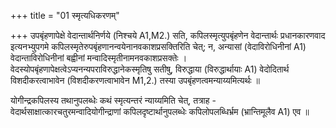 +++
title = "01 स्मृत्यधिकरणम्"

+++
उपबृंहणापेक्षे वेदान्तार्थनिर्णये (निश्चये A1,M2.) सति, कपिलस्मृत्युपबृंहणेन वेदान्तार्थः प्रधानकारणवाद इत्यनभ्युपगमे कपिलस्मृतेरुपबृंहणानन्वयेनानवकाशप्रसक्तिरिति चेत्; न, अन्यासां (वेदाविरोधिनीनां A1) वेदान्ताविरोधिनीनां बह्वीनां मन्वादिस्मृतीनामनवकाशप्रसक्तेः । वेदस्योपबृंहणापेक्षत्वेऽप्यनन्यपराविरुद्धानेकस्मृतिषु सतीषु, विरुद्धाया (विरुद्धार्थायाः A1) वेदोदितार्थ विशदीकरत्वाभावेन (विशदीकरणत्वाभावेन M1,2.) तस्या उपबृंहणत्वमन्याय्यमित्यर्थः ॥

योगीन्द्रकपिलस्य तथानुपलब्धेः कथं स्मृत्यन्तरं न्याय्यमिति चेत्, तत्राह -   
वेदार्थसाक्षात्कारचतुरमन्वादियोगीन्द्राणां कपिलदृष्टार्थानुपलब्धेः कपिलोपलब्धिर्भ्रम (भ्रान्तिमूलैव A1) एव ॥